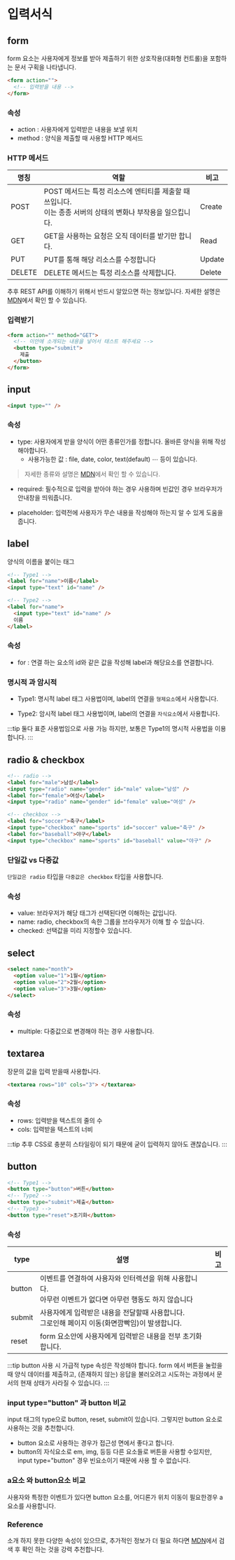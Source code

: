 # 입력서식

## form

form 요소는 사용자에게 정보를 받아 제출하기 위한 상호작용(대화형 컨트롤)을 포함하는 문서 구획을 나타냅니다.

```html
<form action="">
  <!-- 입력받을 내용 -->
</form>
```

### 속성

- action : 사용자에게 입력받은 내용을 보낼 위치
- method : 양식을 제출할 때 사용할 HTTP 메서드

### HTTP 메서드 <Badge type="tip" text="필수" vertical="top" />

| 명칭   | 역할                                                                                                                | 비고   |
| ------ | ------------------------------------------------------------------------------------------------------------------- | ------ |
| POST   | POST 메서드는 특정 리소스에 엔티티를 제출할 때 쓰입니다. <br /> 이는 종종 서버의 상태의 변화나 부작용을 일으킵니다. | Create |
| GET    | GET을 사용하는 요청은 오직 데이터를 받기만 합니다.                                                                  | Read   |
| PUT    | PUT를 통해 해당 리소스를 수정합니다                                                                                 | Update |
| DELETE | DELETE 메서드는 특정 리소스를 삭제합니다.                                                                           | Delete |

추후 REST API를 이해하기 위해서 반드시 알았으면 하는 정보입니다.
자세한 설명은 [MDN](https://developer.mozilla.org/ko/docs/Web/HTTP/Methods)에서 확인 할 수 있습니다.

### 입력받기

```html
<form action="" method="GET">
  <!-- 이안에 소개되는 내용을 넣어서 태스트 해주세요 -->
  <button type="submit">
    제출
  </button>
</form>
```

## input

```html
<input type="" />
```

### 속성

- type: 사용자에게 받을 양식이 어떤 종류인가를 정합니다. 올바른 양식을 위해 작성 해야합니다.
  - 사용가능한 값 : file, date, color, text(default) ⋯ 등이 있습니다.

> 자세한 종류와 설명은 [MDN](https://developer.mozilla.org/ko/docs/Web/HTML/Element/Input)에서 확인 할 수 있습니다.

- required: 필수적으로 입력을 받아야 하는 경우 사용하며 빈값인 경우 브라우저가 안내창을 띄워줍니다.

- placeholder: 입력전에 사용자가 무슨 내용을 작성해야 하는지 알 수 있게 도움을 줍니다.

## label

양식의 이름을 붙이는 태그

```html
<!-- Type1 -->
<label for="name">이름</label>
<input type="text" id="name" />

<!-- Type2 -->
<label for="name">
  <input type="text" id="name" />
  이름
</label>
```

### 속성

- for : 연결 하는 요소의 id와 같은 값을 작성해 label과 해당요소를 연결합니다.

### 명시적 과 암시적

- Type1: 명시적 label 태그 사용법이며, label의 연결을 `형제요소`에서 사용합니다.

- Type2: 암시적 label 태그 사용법이며, label의 연결을 `자식요소`에서 사용합니다.

:::tip
둘다 표준 사용법임으로 사용 가능 하지만, 보통은 Type1의 명시적 사용법을 이용합니다.
:::

## radio & checkbox

```html
<!-- radio -->
<label for="male">남성</label>
<input type="radio" name="gender" id="male" value="남성" />
<label for="female">여성</label>
<input type="radio" name="gender" id="female" value="여성" />

<!-- checkbox -->
<label for="soccer">축구</label>
<input type="checkbox" name="sports" id="soccer" value="축구" />
<label for="baseball">야구</label>
<input type="checkbox" name="sports" id="baseball" value="야구" />
```

### 단일값 vs 다중값

`단일값은 radio` 타입을 `다중값은 checkbox` 타입을 사용합니다.

### 속성

- value: 브라우저가 해당 태그가 선택된다면 이해하는 값입니다.
- name: radio, checkbox의 속한 그룹을 브라우저가 이해 할 수 있습니다.
- checked: 선택값을 미리 지정할수 있습니다.

## select

```html
<select name="month">
  <option value="1">1월</option>
  <option value="2">2월</option>
  <option value="3">3월</option>
</select>
```

### 속성

- multiple: 다중값으로 변경해야 하는 경우 사용합니다.

## textarea

장문의 값을 입력 받을때 사용합니다.

```html
<textarea rows="10" cols="3"> </textarea>
```

### 속성

- rows: 입력받을 텍스트의 줄의 수
- cols: 입력받을 텍스트의 너비

:::tip
추후 CSS로 충분히 스타일링이 되기 때문에 굳이 입력하지 않아도 괜찮습니다.
:::

## button

```html
<!-- Type1 -->
<button type="button">버튼</button>
<!-- Type2 -->
<button type="submit">제출</button>
<!-- Type3 -->
<button type="reset">초기화</button>
```

### 속성

| type   | 설명                                                                                                          | 비고 |
| ------ | ------------------------------------------------------------------------------------------------------------- | ---- |
| button | 이벤트를 연결하여 사용자와 인터렉션을 위해 사용합니다.<br/>아무런 이벤트가 없다면 아무런 행동도 하지 않습니다 |      |
| submit | 사용자에게 입력받은 내용을 전달할때 사용합니다.<br/> 그로인해 페이지 이동(화면깜빡임)이 발생합니다.           |      |
| reset  | form 요소안에 사용자에게 입력받은 내용을 전부 초기화 합니다.                                                  |      |

:::tip
button 사용 시 가급적 type 속성은 작성해야 합니다.
form 에서 버튼을 눌렀을 때 양식 데이터를 제출하고, (존재하지 않는) 응답을 불러오려고 시도하는 과정에서 문서의 현재 상태가 사라질 수 있습니다.
:::

### input type="button" 과 button 비교

input 태그의 type으로 button, reset, submit이 있습니다. 그렇지만 button 요소로 사용하는 것을 추천합니다.

- button 요소로 사용하는 경우가 접근성 면에서 좋다고 합니다.
- button의 자식요소로 em, img, 등등 다른 요소들로 버튼을 사용할 수있지만, input type="button" 경우 빈요소이기 때문에 사용 할 수 없습니다.

### a요소 와 button요소 비교

사용자와 특정한 이벤트가 있다면 button 요소를, 어디론가 위치 이동이 필요한경우 a 요소를 사용합니다.

### Reference

소개 하지 못한 다양한 속성이 있으므로, 추가적인 정보가 더 필요 하다면 [MDN](https://developer.mozilla.org/ko/)에서 검색 후 확인 하는 것을 강력 추천합니다.
